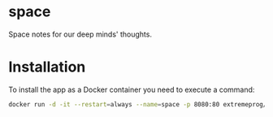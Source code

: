 # space
Space notes for our deep minds' thoughts.

# Installation

To install the app as a Docker container you need to execute a command: 

```bash
docker run -d -it --restart=always --name=space -p 8080:80 extremeprog/space:latest
```

